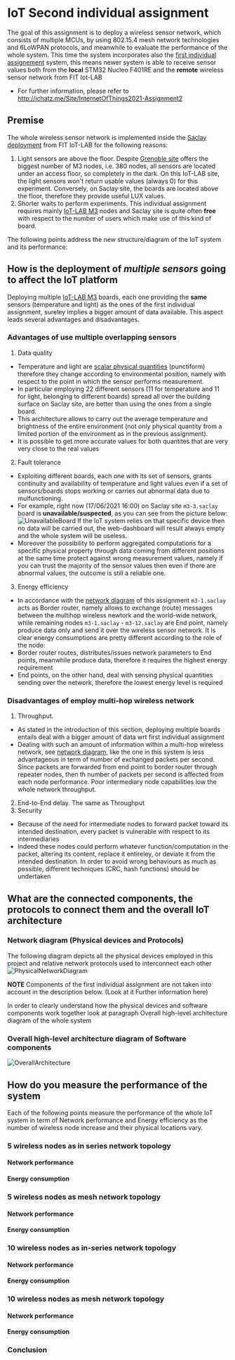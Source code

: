 # IoT Second individual assignment
The goal of this assignment is to deploy a wireless sensor network, which consists of multiple MCUs, by using 802.15.4 mesh network technologies and 6LoWPAN  protocols, and meanwhile to evaluate the performance of the whole system. This time the system incorporates also the [first individual assignement](./../FirstAssignment) system, this means newer system is able to receive sensor values both from the **local** STM32 Nucleo F401RE and the **remote** wireless sensor network from FIT Iot-LAB

- For further information, please refer to http://ichatz.me/Site/InternetOfThings2021-Assignment2

## Premise
The whole wireless sensor network is implemented inside the [Saclay deployment](https://www.iot-lab.info/docs/deployment/saclay/) from FIT IoT-LAB for the following reasons:
1. Light sensors are above the floor. Despite [Grenoble site](https://www.iot-lab.info/docs/deployment/grenoble/) offers the biggest number of M3 nodes, i.e. 380 nodes, all sensors are located under an access floor, so completely in the dark. On this IoT-LAB site, the light sensors won't return usable values (always 0) for this experiment. Conversely, on Saclay site, the boards are located above the floor, therefore they provide useful LUX values.
2. Shorter waits to perform experiments. This individual assignment requires mainly [IoT-LAB M3](https://www.iot-lab.info/docs/boards/iot-lab-m3/) nodes and  Saclay site is quite often **free** with respect to the number of users which make use of this kind of board.
 
The following points address the new structure/diagram of the IoT system and its performance:

## How is the deployment of ***multiple sensors*** going to affect the IoT platform
Deploying multiple [IoT-LAB M3](https://www.iot-lab.info/docs/boards/iot-lab-m3/) boards, each one providing the **same** sensors (temperature and light) as the ones of the first individual assignment, sureley implies a bigger amount of data available. This aspect leads several advantages and disadvantages.
### Advantages of use multiple overlapping sensors
1. Data quality
 * Temperature and light are [scalar physical quantities](https://en.wikipedia.org/wiki/Scalar_(physics)) (punctiform) therefore they change according to environmental position, namely with respect to the point in which the sensor performs measurement. 
 * In particular employing 22 different sensors (11  for temperature and 11 for light, belonging to different boards) spread all over the building surface on Saclay site, are better than using the ones from a single board.
 * This architecture allows to carry out the average temperature and brightness of the entire environment (not only physical quantity from a limited portion of the environment as in the previous assignment). 
 * It is possible to get more accurate values for both quantites that are very very close to the real values
2. Fault tolerance
 * Exploiting different boards, each one with its set of sensors, grants continuity and availability of temperature and light values even if a set of sensors/boards stops working or carries out abnormal data due to mulfunctioning. 
 * For example, right now (17/06/2021 16:00) on Saclay site ```m3-3.saclay``` board is **unavailable/suspected**, as you can see from the picture below: ![UnavailableBoard](Picture/M3-Saclay-Disposition2.png "UnavailableBoard") If the IoT system relies on that specific device then no data will be carried out, the web-dashboard will result always empty and the whole system will be useless. 
 * Moreover the possibility to perform aggregated computations for a specific physical property through data coming from different positions at the same time protect against wrong measurement values, namely if you can trust the majority of the sensor values then even if there are abnormal values, the outcome is still a reliable one.
3. Energy efficiency
 * In accordance with the [network diagram](./README.md/###Network-diagram-(Physical-devices-and-Protocols)) of this assignment ```m3-1.saclay``` acts as Border router, namely allows to exchange (route) messages between the multihop wireless newtork and the world-wide network, while remaining nodes ```m3-1.saclay``` - ```m3-12.saclay``` are End point, namely produce data only and send it over the wireless sensor network. It is clear energy consumptions are pretty different according to the role of the node: 
 * Border router routes, distributes/issues network parameters to End points, meanwhile produce data, therefore it requires the highest energy requirement
 * End points, on the other hand, deal with sensing physical quantities sending over the network, therefore the lowest energy level is required 
### Disadvantages of employ multi-hop wireless network
1. Throughput.
 * As stated in the introduction of this section, deploying multiple boards entails deal with a bigger amount of data wrt first individual assignment
 * Dealing with such an amount of information within a multi-hop wireless network, see [network diagram](./README.md/###Network-diagram-(Physical-devices-and-Protocols)), like the one in this system is less advantageous in term of number of exchanged packets per second. Since packets are forwarded from end point to border router through repeater nodes, then th number of packets per second is affected from each node performance. Poor intermediary node capabilities low the whole network throughput.  
2. End-to-End delay. The same as Throughput
3. Security
 * Because of the need for intermediate nodes to forward packet toward its intended destination, every packet is vulnerable with respect to its intermediaries
 * Indeed these nodes could perform whatever function/computation in the packet, altering its content, replace it entireley, or deviate it from the intended destination. In order to avoid wrong behaviours as much as possible, different techniques (CRC, hash functions) should be undertaken

## What are the connected components, the protocols to connect them and the overall IoT architecture
### Network diagram (Physical devices and Protocols)
The following diagram depicts all the physical devices employed in this project and relative network protocols used to interconnect each other
![PhysicalNetworkDiagram](./Picture/PhysicalNetworkDiagram.jpg)

**NOTE** Components  of the first individual assignment are not taken into account in the description below. (Look at it Further information here)

In order to clearly understand how the physical devices and software components work together look at paragraph Overall high-level architecture diagram of the whole system
### Overall high-level architecture diagram of Software components
![OverallArchitecture](./Picture/OverallArchitecture.jpg)

## How do you measure the performance of the system
Each of the following points measure the performance of the whole IoT system in term of Network performance and Energy efficiency as the number of wireless node increase and their physical locations vary. 
### 5 wireless nodes as in series network topology 
#### Network performance

#### Energy consumption

### 5 wireless nodes as mesh network topology 
#### Network performance

#### Energy consumption

### 10 wireless nodes as in-series network topology 
#### Network performance

#### Energy consumption

### 10 wireless nodes as mesh network topology
#### Network performance

#### Energy consumption

### Conclusion


